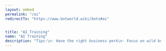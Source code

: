 ```yaml
---
layout: embed
permalink: "/ai"
redirectTo: "https://www.botworld.wiki/bots#ai"


title: "AI Training"
name: "AI Training"
description: "Tips:\n- Have the right business perk\n- Focus on wild bots\n- Fight above your level\n- Use your Gadgets\n- Regular exploring tricks\nLevel costs:   500xp, 2000xp, 5000xp, 14000xp, 30000xp\nReset:   100g per level\n\nCheck out the wiki page for detailed explanations..."
---
```




 
